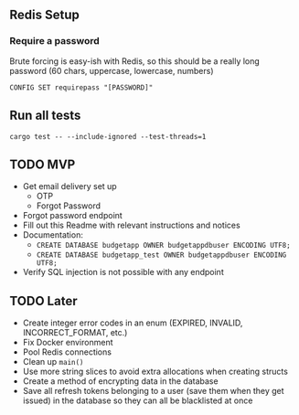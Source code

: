 ## Redis Setup


### Require a password

Brute forcing is easy-ish with Redis, so this should be a really long password (60 chars, uppercase, lowercase, numbers)
```
CONFIG SET requirepass "[PASSWORD]"
```
## Run all tests

```
cargo test -- --include-ignored --test-threads=1
```

## TODO MVP

* Get email delivery set up
  * OTP
  * Forgot Password
* Forgot password endpoint
* Fill out this Readme with relevant instructions and notices
* Documentation:
  * `CREATE DATABASE budgetapp OWNER budgetappdbuser ENCODING UTF8;`
  * `CREATE DATABASE budgetapp_test OWNER budgetappdbuser ENCODING UTF8;`
* Verify SQL injection is not possible with any endpoint

## TODO Later

* Create integer error codes in an enum (EXPIRED, INVALID, INCORRECT_FORMAT, etc.)
* Fix Docker environment
* Pool Redis connections
* Clean up `main()`
* Use more string slices to avoid extra allocations when creating structs
* Create a method of encrypting data in the database
* Save all refresh tokens belonging to a user (save them when they get issued) in the database so they can all be blacklisted at once
